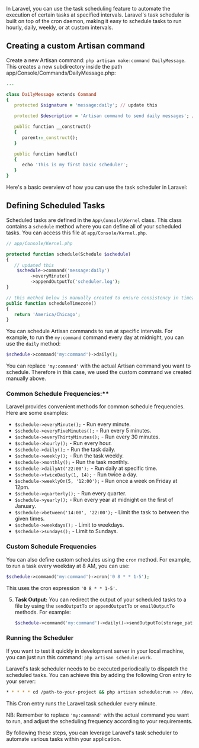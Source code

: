In Laravel, you can use the task scheduling feature to automate the execution of certain tasks at specified intervals. Laravel's task scheduler is built on top of the cron daemon, making it easy to schedule tasks to run hourly, daily, weekly, or at custom intervals.

## Creating a custom Artisan command

Create a new Artisan command: ```php artisan make:command DailyMessage```. This creates a new subdirectory inside the path app/Console/Commands/DailyMessage.php:

```ruby
...

class DailyMessage extends Command
{
   protected $signature = 'message:daily'; // update this

   protected $description = 'Artisan command to send daily messages'; // update this

   public function __construct()
   {
      parent::_construct();
   }

   public function handle()
   {
      echo 'This is my first basic scheduler';
   }
}
```

Here's a basic overview of how you can use the task scheduler in Laravel:

## Defining Scheduled Tasks

Scheduled tasks are defined in the `App\Console\Kernel` class. This class contains a `schedule` method where you can define all of your scheduled tasks. You can access this file at `app/Console/Kernel.php`.

   ```php
   // app/Console/Kernel.php

   protected function schedule(Schedule $schedule)
   {
      // updated this 
       $schedule->command('message:daily')
            ->everyMinute()
            ->appendOutputTo('scheduler.log'); 
   }

   // this method below is manually created to ensure consistency in timezones
   public function scheduleTimezone()
   {
      return 'America/Chicago';
   }
   ```
You can schedule Artisan commands to run at specific intervals. For example, to run the `my:command` command every day at midnight, you can use the `daily` method:

   ```php
   $schedule->command('my:command')->daily();
   ```

You can replace `'my:command'` with the actual Artisan command you want to schedule. Therefore in this case, we used the custom command we created manually above.

### Common Schedule Frequencies:**
   Laravel provides convenient methods for common schedule frequencies. Here are some examples:

   - `$schedule->everyMinute();` - Run every minute.
   - `$schedule->everyFiveMinutes();` - Run every 5 minutes.
   - `$schedule->everyThirtyMinutes();` - Run every 30 minutes.
   - `$schedule->hourly();` - Run every hour.
   - `$schedule->daily();` - Run the task daily.
   - `$schedule->weekly();` - Run the task weekly.
   - `$schedule->monthly();` - Run the task monthly.
   - `$schedule->dailyAt('22:00');` - Run daily at specific time.
   - `$schedule->twiceDaily(1, 14);` - Run twice a day.
   - `$schedule->weeklyOn(5, '12:00');` - Run once a week on Friday at 12pm.
   - `$schedule->quarterly();` - Run every quarter.
   - `$schedule->yearly();` - Run every year at midnight on the first of January.
   - `$schedule->between('14:00', '22:00');` - Limit the task to between the given times.
   - `$schedule->weekdays();` - Limit to weekdays.
   - `$schedule->sundays();` - Limit to Sundays.

### Custom Schedule Frequencies
   You can also define custom schedules using the `cron` method. For example, to run a task every weekday at 8 AM, you can use:

   ```php
   $schedule->command('my:command')->cron('0 8 * * 1-5');
   ```

   This uses the cron expression `'0 8 * * 1-5'`.

5. **Task Output:**
   You can redirect the output of your scheduled tasks to a file by using the `sendOutputTo` or `appendOutputTo` or `emailOutputTo` methods. For example:

   ```php
   $schedule->command('my:command')->daily()->sendOutputTo(storage_path('logs/my-command.log'));
   ```

### Running the Scheduler

If you want to test it quickly in development server in your local machine, you can just run this command: ```php artisan schedule:work```.

Laravel's task scheduler needs to be executed periodically to dispatch the scheduled tasks. You can achieve this by adding the following Cron entry to your server:

   ```sh
   * * * * * cd /path-to-your-project && php artisan schedule:run >> /dev/null 2>&1
   ```

This Cron entry runs the Laravel task scheduler every minute. 

NB: Remember to replace `'my:command'` with the actual command you want to run, and adjust the scheduling frequency according to your requirements.

By following these steps, you can leverage Laravel's task scheduler to automate various tasks within your application.
